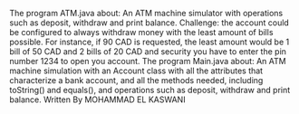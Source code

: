 The program ATM.java about: An ATM machine simulator with operations
such as deposit, withdraw and print balance. Challenge: the account
could be configured to always withdraw money with the least amount of bills
possible. For instance, if 90 CAD is requested, the least amount would be
1 bill of 50 CAD and 2 bills of 20 CAD and security you have to enter the
pin number 1234 to open you account.
The program Main.java about: An ATM machine simulation with an Account class
with all the attributes that characterize a bank account, and all the methods
needed, including toString() and equals(), and operations
such as deposit, withdraw and print balance.
Written By MOHAMMAD EL KASWANI
